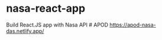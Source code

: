 # nasa-react-app
 Build React.JS app with Nasa API
#   A P O D 
 
https://apod-nasa-das.netlify.app/
 
